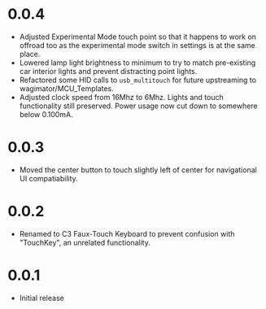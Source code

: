 # 0.0.4

* Adjusted Experimental Mode touch point so that it happens to work on offroad too as the experimental mode switch in settings is at the same place.
* Lowered lamp light brightness to minimum to try to match pre-existing car interior lights and prevent distracting point lights.
* Refactored some HID calls to `usb_multitouch` for future upstreaming to wagimator/MCU_Templates.
* Adjusted clock speed from 16Mhz to 6Mhz. Lights and touch functionality still preserved. Power usage now cut down to somewhere below 0.100mA.

# 0.0.3

* Moved the center button to touch slightly left of center for navigational UI compatiability.

# 0.0.2

* Renamed to C3 Faux-Touch Keyboard to prevent confusion with "TouchKey", an unrelated functionality.

# 0.0.1

* Initial release
